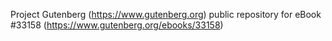 Project Gutenberg (https://www.gutenberg.org) public repository for eBook #33158 (https://www.gutenberg.org/ebooks/33158)

